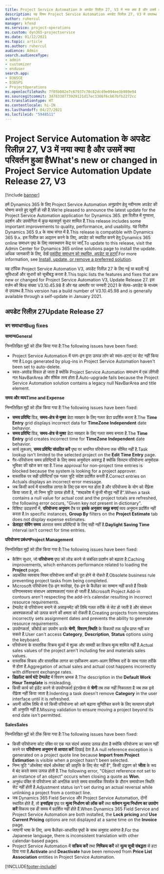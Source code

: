 ```yaml
---
title: Project Service Automation के अपडेट रिलीज़ 27, V3 में नया क्या है और उसमें क्या परिवर्तन हुआ है
description: यह विषय Project Service Automation अपडेट रिलीज़ 27, V3 में उपलब्ध सुविधाओं और सुधारों को सूचीबद्ध करता है.
author: ruhercul
manager: kfend
ms.service: project-operations
ms.custom: dyn365-projectservice
ms.date: 01/12/2021
ms.topic: article
ms.author: ruhercul
audience: Admin
search.audienceType:
- admin
- customizer
- enduser
search.app:
- D365CE
- D365PS
- ProjectOperations
ms.openlocfilehash: 7f05b082e7c67937c78c82dcd9e094ee3b989e94
ms.sourcegitcommit: 3d78338773929121d17ec3386f6cb67bfb2272cc
ms.translationtype: HT
ms.contentlocale: hi-IN
ms.lasthandoff: 04/27/2021
ms.locfileid: "5948511"
---
```

# <a name="whats-new-or-changed-in-project-service-automation-update-release-27-v3"></a><span data-ttu-id="5d442-103">Project Service Automation के अपडेट रिलीज़ 27, V3 में नया क्या है और उसमें क्या परिवर्तन हुआ है</span><span class="sxs-lookup"><span data-stu-id="5d442-103">What's new or changed in Project Service Automation Update Release 27, V3</span></span>

[!include [banner](../includes/psa-now-project-operations.md)]

<span data-ttu-id="5d442-104">हमें Dynamics 365 के लिए Project Service Automation अनुप्रयोग हेतु नवीनतम अपडेट की घोषणा करते हुए खुशी हो रही है.</span><span class="sxs-lookup"><span data-stu-id="5d442-104">We’re pleased to announce the latest update for the Project Service Automation application for Dynamics 365.</span></span> <span data-ttu-id="5d442-105">इस रिलीज़ में गुणवत्ता, प्रदर्शन और उपयोगिता में कुछ महत्वपूर्ण सुधार शामिल हैं.</span><span class="sxs-lookup"><span data-stu-id="5d442-105">This release includes some important improvements to quality, performance, and usability.</span></span> <span data-ttu-id="5d442-106">यह रिलीज़ Dynamics 365 9.x के साथ संगत में है.</span><span class="sxs-lookup"><span data-stu-id="5d442-106">This release is compatible with Dynamics 365 9.x.</span></span> <span data-ttu-id="5d442-107">इस रिलीज़ का अद्यतन करने के लिए, अपडेट को स्थापित करने हेतु Dynamics 365 online समाधन पृष्ठ के लिए व्यवस्थापन केंद्र पर जाएँ.</span><span class="sxs-lookup"><span data-stu-id="5d442-107">To update to this release, visit the Admin Center for Dynamics 365 online solutions page to install the update.</span></span> <span data-ttu-id="5d442-108">अधिक जानकारी के लिए, देखें [पसंदीदा समाधान को स्थापित, अपडेट या हटाएँ](/power-platform/admin/install-remove-preferred-solution).</span><span class="sxs-lookup"><span data-stu-id="5d442-108">For more information, see [Install, update, or remove a preferred solution](/power-platform/admin/install-remove-preferred-solution).</span></span>

<span data-ttu-id="5d442-109">यह टॉपिक Project Service Automation V3, अपडेट रिलीज़ 27 के लिए नई या बदली गई सुविधाओं और सुधारों को सूचीबद्ध करता है.</span><span class="sxs-lookup"><span data-stu-id="5d442-109">This topic lists the features and fixes that are new or changed for Project Service Automation V3, Update Release 27.</span></span> <span data-ttu-id="5d442-110">इस वर्ज़न की बिल्ड संख्या V3.10.45.98 है और यह आमतौर पर जनवरी 2021 के सेल्फ-अपडेट के माध्यम से उपलब्ध है.</span><span class="sxs-lookup"><span data-stu-id="5d442-110">This version has a build number of V3.10.45.98 and is generally available through a self-update in January 2021.</span></span>

## <a name="update-release-27"></a><span data-ttu-id="5d442-111">अपडेट रिलीज़ 27</span><span class="sxs-lookup"><span data-stu-id="5d442-111">Update Release 27</span></span>

### <a name="bug-fixes"></a><span data-ttu-id="5d442-112">बग समाधान</span><span class="sxs-lookup"><span data-stu-id="5d442-112">Bug fixes</span></span>

<span data-ttu-id="5d442-113">**सामान्‍य**</span><span class="sxs-lookup"><span data-stu-id="5d442-113">**General**</span></span>

<span data-ttu-id="5d442-114">निम्नलिखित मुद्दों को ठीक किया गया है:</span><span class="sxs-lookup"><span data-stu-id="5d442-114">The following issues have been fixed:</span></span>

- <span data-ttu-id="5d442-115">Project Service Automation में प्लग-इन द्वारा उत्पन्न लॉग को स्वतः-हटाएं पर सेट नहीं किया गया है.</span><span class="sxs-lookup"><span data-stu-id="5d442-115">Logs generated by plug-ins in Project Service Automation haven't been set to auto-delete.</span></span>
- <span data-ttu-id="5d442-116">स्वतः-अपग्रेड विफल हो जाता है क्योंकि Project Service Automation समाधान में एक लीगेसी नल NavBarArea और शीर्षक तत्व होता है.</span><span class="sxs-lookup"><span data-stu-id="5d442-116">Auto-upgrade fails because the Project Service Automation solution contains a legacy null NavBarArea and title element.</span></span>

<span data-ttu-id="5d442-117">**समय और व्यय**</span><span class="sxs-lookup"><span data-stu-id="5d442-117">**Time and Expense**</span></span>

<span data-ttu-id="5d442-118">निम्नलिखित मुद्दों को ठीक किया गया है:</span><span class="sxs-lookup"><span data-stu-id="5d442-118">The following issues have been fixed:</span></span>

- <span data-ttu-id="5d442-119">**समय प्रविष्टि** ग्रिड, **समय-क्षेत्र से मुक्त** डेटा व्यवहार के लिए गलत डेटा प्रदर्शित करता है.</span><span class="sxs-lookup"><span data-stu-id="5d442-119">The **Time Entry** grid displays incorrect data for **TimeZone Independent** date behavior.</span></span>
- <span data-ttu-id="5d442-120">**समय प्रविष्टि** ग्रिड, **समय-क्षेत्र से मुक्त** डेटा व्यवहार के लिए गलत समय बनाता है.</span><span class="sxs-lookup"><span data-stu-id="5d442-120">The **Time Entry** grid creates incorrect time for **TimeZone Independent** date behavior.</span></span>
- <span data-ttu-id="5d442-121">कार्य लुकअप, **समय प्रविष्टि संपादित करें** पृष्ठ पर चयनित परियोजना तक सीमित नहीं है.</span><span class="sxs-lookup"><span data-stu-id="5d442-121">Task lookup isn't limited to the selected project on the **Edit Time Entry** page.</span></span>
- <span data-ttu-id="5d442-122">गैर-परियोजना समय प्रविष्टियों के लिए समय अनुमोदन अवरुद्ध है क्योंकि सिस्टम परियोजना अनुमोदक भूमिका की खोज कर रहा है.</span><span class="sxs-lookup"><span data-stu-id="5d442-122">Time approval for non-project time entries is blocked because the system is looking for a project approver.</span></span>
- <span data-ttu-id="5d442-123">वास्तविक पर सही प्रविष्टियाँ एक गलत त्रुटि संदेश प्रदर्शित करती हैं.</span><span class="sxs-lookup"><span data-stu-id="5d442-123">Correct entries on Actuals displays an incorrect error message.</span></span>
- <span data-ttu-id="5d442-124">जब किसी कार्य में वास्तविक लागत के लिए एक मान नल होता है और परियोजना के योग को रीफ़्रेश किया जाता है, तो निम्न त्रुटि उत्पन्न होती है, "शब्दकोश में कुंजी मौजूद नहीं है".</span><span class="sxs-lookup"><span data-stu-id="5d442-124">When a task contains a null value for actual cost and the project totals are refreshed, the following error occurs, "Given key not present in dictionary".</span></span>
- <span data-ttu-id="5d442-125">विशिष्ट उदाहरणों में, **परियोजना अनुमान** टैब पर **इसके अनुसार समूह बनाएं** व्यय अनुमान प्रदर्शित नहीं करता है.</span><span class="sxs-lookup"><span data-stu-id="5d442-125">In specific instances, **Group By** filters on the **Project Estimate** tab does not display expense estimates.</span></span>
- <span data-ttu-id="5d442-126">**डेलाइट सेविंग समय** अंतराल समय प्रविष्टियों के लिए सही नहीं है.</span><span class="sxs-lookup"><span data-stu-id="5d442-126">**Daylight Saving Time** interval isn't correct for time entries.</span></span>

<span data-ttu-id="5d442-127">**परियोजना प्रबंधन**</span><span class="sxs-lookup"><span data-stu-id="5d442-127">**Project Management**</span></span>

<span data-ttu-id="5d442-128">निम्नलिखित मुद्दों को ठीक किया गया है:</span><span class="sxs-lookup"><span data-stu-id="5d442-128">The following issues have been fixed:</span></span>

- <span data-ttu-id="5d442-129">कैशिंग सुधार, जो **परियोजना** पृष्ठ को लोड करने से संबंधित प्रदर्शन को बढ़ाता है.</span><span class="sxs-lookup"><span data-stu-id="5d442-129">Caching improvements, which enhances performance related to loading the **Project** page.</span></span>
- <span data-ttu-id="5d442-130">अप्रचलित व्यवसाय नियम परियोजना कार्यों को पूरा होने से रोकते हैं.</span><span class="sxs-lookup"><span data-stu-id="5d442-130">Obsolete business rule preventing project tasks from being completed.</span></span>
- <span data-ttu-id="5d442-131">Microsoft परियोजना ऐड-इन रूपरेखा, ऐड-इन के कैलेंडर का सम्मान नहीं करते हैं जिसके परिणामस्वरूप संसाधन आवश्यकताएं गलत हो जाती हैं.</span><span class="sxs-lookup"><span data-stu-id="5d442-131">Microsoft Project Add-in contours aren't respecting the add-in’s calendar resulting in incorrect resource requirements.</span></span>
- <span data-ttu-id="5d442-132">टेम्पलेट से परियोजना बनाने से असाइनमेंट की तिथि गलत तरीके से सेट हो जाती है और संसाधन आवश्यकताओं को उत्पन्न करने की क्षमता को रोकती है.</span><span class="sxs-lookup"><span data-stu-id="5d442-132">Creating projects from templates incorrectly sets assignment dates and prevents the ability to generate resource requirements.</span></span>
- <span data-ttu-id="5d442-133">उपयोगकर्ता, कीबोर्ड का उपयोग करके **श्रेणी**, **विवरण**,**स्थिति** के विकल्पों तक पहुँच प्राप्त नहीं कर सकते हैं.</span><span class="sxs-lookup"><span data-stu-id="5d442-133">User can't access **Category**, **Description**, **Status** options using the keyboard.</span></span>
- <span data-ttu-id="5d442-134">परियोजना के वास्तविक विक्रय मूल्यों में शुल्क और सामग्री का विक्रय मूल्य शामिल नहीं है.</span><span class="sxs-lookup"><span data-stu-id="5d442-134">Actual sales values of the project aren't including fee and materials sales values.</span></span>
- <span data-ttu-id="5d442-135">वास्तविक विक्रय और वास्तविक लागत का एकीकरण अलग-अलग विनिमय दरों के साथ गलत तरीके से होता है.</span><span class="sxs-lookup"><span data-stu-id="5d442-135">Aggregation of actual sales and actual cost happens incorrectly with different exchange rates.</span></span>
- <span data-ttu-id="5d442-136">**डिफ़ॉल्ट कार्य घंटे टेम्पलेट** में विवरण भ्रामक है.</span><span class="sxs-lookup"><span data-stu-id="5d442-136">The description in the **Default Work Hour Template** is misleading.</span></span>
- <span data-ttu-id="5d442-137">किसी कार्य को इंडेंट करने से उपयोगकर्ता इंटरफ़ेस से **श्रेणी** तब तक नहीं निकालता है जब तक इसे रीफ़्रेश नहीं किया जाता है.</span><span class="sxs-lookup"><span data-stu-id="5d442-137">Indenting a task doesn't remove **Category** in the user interface until it is refreshed.</span></span>
- <span data-ttu-id="5d442-138">अपनी अंतिम तिथि से परे किसी परियोजना को आगे बढ़ाना सुनिश्चित करने के लिए सत्यापन छोड़ने की अनुमति नहीं है.</span><span class="sxs-lookup"><span data-stu-id="5d442-138">Missing validation to ensure moving a project beyond its end date isn't permitted.</span></span>

<span data-ttu-id="5d442-139">**Sales**</span><span class="sxs-lookup"><span data-stu-id="5d442-139">**Sales**</span></span>

<span data-ttu-id="5d442-140">निम्नलिखित मुद्दों को ठीक किया गया है:</span><span class="sxs-lookup"><span data-stu-id="5d442-140">The following issues have been fixed:</span></span>

- <span data-ttu-id="5d442-141">किसी परियोजना कोट पंक्ति पर एक नल संदर्भ अपवाद उत्पन्न होता है क्योंकि परियोजना का चयन नहीं करने पर **परियोजना अनुमान से आयात करें** दिखाई देता है.</span><span class="sxs-lookup"><span data-stu-id="5d442-141">A null reference exception is generated on a project quote line because **Import from Project Estimation** is visible when a project hasn't been selected.</span></span>
- <span data-ttu-id="5d442-142">निम्न त्रुटि "ऑब्जेक्ट संदर्भ ऑब्जेक्ट की आवृत्ति के लिए सेट नहीं है", किसी उद्धरण को **जीता** के रूप में बंद करते समय उत्पन्न होती है.</span><span class="sxs-lookup"><span data-stu-id="5d442-142">The following error, "Object reference not set to an instance of an object" occurs when closing a quote as **Won**.</span></span>
- <span data-ttu-id="5d442-143">अनुबंध पंक्ति से परियोजना को अनलिंक करते समय वास्तविक रिवर्सल के दौरान समायोजन स्थिति सेट नहीं होती है.</span><span class="sxs-lookup"><span data-stu-id="5d442-143">Adjustment status isn't set during an actual reversal while unlinking a project from a contract line.</span></span>
- <span data-ttu-id="5d442-144">जब Dynamics 365 Field Service और Project Service Automation, दोनों स्थापित होते हैं, तो **इनवॉइस** पृष्ठ पर **मूल्य निर्धारण को लॉक करें** तथा **वर्तमान मूल्य निर्धारण का उपयोग करें** विकल्प एक ही समय में प्रदर्शित नहीं होते हैं.</span><span class="sxs-lookup"><span data-stu-id="5d442-144">When Dynamics 365 Field Service and Project Service Automation are both installed, the **Lock pricing** and **Use Current Pricing** options are not displayed at a same time on the **Invoice** page.</span></span>
- <span data-ttu-id="5d442-145">जापानी भाषा के लिए, अन्य कैलेंडर-आधारित पृष्ठों के साथ अनुवाद असंगत है.</span><span class="sxs-lookup"><span data-stu-id="5d442-145">For the Japanese language, there is inconsistent translation with other calendar-based pages.</span></span>
- <span data-ttu-id="5d442-146">Project Service Automation में **सक्रिय करें** तथा **निष्क्रिय करें** को **मूल्य सूची संबद्धता** से हटा दिया गया है.</span><span class="sxs-lookup"><span data-stu-id="5d442-146">**Activate** and **Deactivate** have been removed from **Price List Association** entities in Project Service Automation.</span></span>


[!INCLUDE[footer-include](../includes/footer-banner.md)]